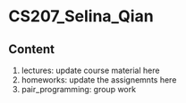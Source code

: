 # CS207_Selina_Qian

## Content
1. lectures: update course material here
2. homeworks: update the assignemnts here
3. pair_programming: group work

